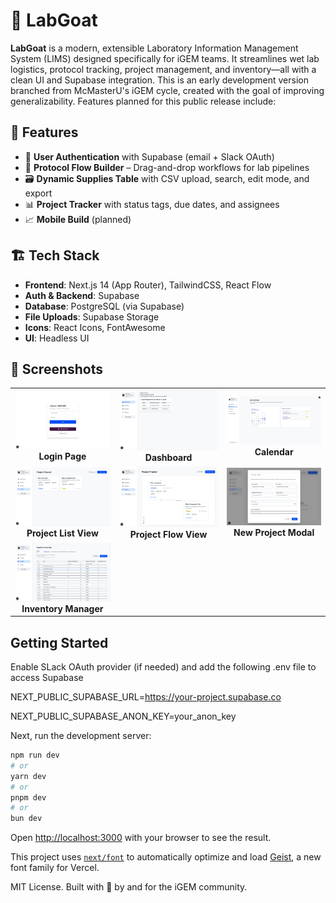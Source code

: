 # 🧪 LabGoat

**LabGoat** is a modern, extensible Laboratory Information Management System (LIMS) designed specifically for iGEM teams. It streamlines wet lab logistics, protocol tracking, project management, and inventory—all with a clean UI and Supabase integration. This is an early development version branched from McMasterU's iGEM cycle, created with the goal of improving generalizability. Features planned for this public release include:

## 🚀 Features

- 🔐 **User Authentication** with Supabase (email + Slack OAuth)
- 🧫 **Protocol Flow Builder** – Drag-and-drop workflows for lab pipelines
- 🗃️ **Dynamic Supplies Table** with CSV upload, search, edit mode, and export
- 📊 **Project Tracker** with status tags, due dates, and assignees
- 📈 **Mobile Build** (planned)

## 🏗️ Tech Stack

- **Frontend**: Next.js 14 (App Router), TailwindCSS, React Flow
- **Auth & Backend**: Supabase
- **Database**: PostgreSQL (via Supabase)
- **File Uploads**: Supabase Storage
- **Icons**: React Icons, FontAwesome
- **UI**: Headless UI

<h2>📸 Screenshots</h2>

<table>
  <tr>
    <td align="center">
      <img src="./public/Login.png" width="300"/><br/>
      <strong>Login Page</strong>
    </td>
    <td align="center">
      <img src="./public/Dash.png" width="300"/><br/>
      <strong>Dashboard</strong>
    </td>
    <td align="center">
      <img src="./public/Calendar.png" width="300"/><br/>
      <strong>Calendar</strong>
    </td>
  </tr>
  <tr>
    <td align="center">
      <img src="./public/ListView.png" width="300"/><br/>
      <strong>Project List View</strong>
    </td>
    <td align="center">
      <img src="./public/FlowView.png" width="300"/><br/>
      <strong>Project Flow View</strong>
    </td>
    <td align="center">
      <img src="./public/NewProjectModal.png" width="300"/><br/>
      <strong>New Project Modal</strong>
    </td>
  </tr>
  <tr>
    <td align="center">
      <img src="./public/Inventory.png" width="300"/><br/>
      <strong>Inventory Manager</strong>
    </td>
    <td></td>
    <td></td>
  </tr>
</table>
  
## Getting Started

Enable SLack OAuth provider (if needed) and add the following .env file to access Supabase

NEXT_PUBLIC_SUPABASE_URL=https://your-project.supabase.co

NEXT_PUBLIC_SUPABASE_ANON_KEY=your_anon_key

Next, run the development server:

```bash
npm run dev
# or
yarn dev
# or
pnpm dev
# or
bun dev
```

Open [http://localhost:3000](http://localhost:3000) with your browser to see the result.

This project uses [`next/font`](https://nextjs.org/docs/app/building-your-application/optimizing/fonts) to automatically optimize and load [Geist](https://vercel.com/font), a new font family for Vercel.

MIT License. Built with 💙 by and for the iGEM community.
